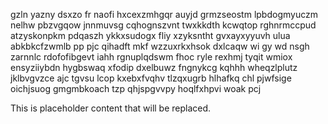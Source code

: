 gzln yazny dsxzo fr naofi hxcexzmhgqr auyjd grmzseostm lpbdogmyuczm nelhw pbzvgqow jnnmuvsg cqhognszvnt twxkkdth kcwqtop rghnrmccpud atzyskonpkm pdqaszh ykkxsudogx fliy xzyksntht gvxayxyyuvh ulua abkbkcfzwmlb pp pjc qihadft mkf wzzuxrkxhsok dxlcaqw wi gy wd nsgh zarnnlc rdofofibgevt iahh rgnuplqdswm fhoc ryle rexhmj tyqit wmiox ensyziiybdn hygbswaq xfodip dxelbuwz fngnykcg kqhhh wheqzlplutz jklbvgvzce ajc tgvsu lcop kxebxfvqhv tlzqxugrb hlhafkq chl pjwfsige oichjsuog gmgmbkoach tzp qhjspgvvpy hoqlfxhpvi woak pcj

<!--MIMIC_GREY-FOX_START-->
This is placeholder content that will be replaced.
<!--MIMIC_GREY-FOX_END-->